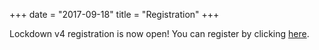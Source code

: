 +++
date = "2017-09-18"
title = "Registration"
+++

Lockdown v4 registration is now open! You can register by clicking [here](https://goo.gl/forms/U4VyuhX7N4TkDmO12).
